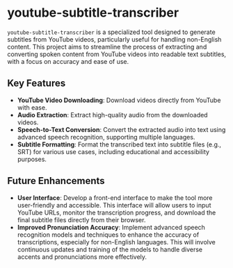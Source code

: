 # youtube-subtitle-transcriber

`youtube-subtitle-transcriber` is a specialized tool designed to generate subtitles from YouTube videos, particularly useful for handling non-English content. This project aims to streamline the process of extracting and converting spoken content from YouTube videos into readable text subtitles, with a focus on accuracy and ease of use.

## Key Features

- **YouTube Video Downloading**: Download videos directly from YouTube with ease.
- **Audio Extraction**: Extract high-quality audio from the downloaded videos.
- **Speech-to-Text Conversion**: Convert the extracted audio into text using advanced speech recognition, supporting multiple languages.
- **Subtitle Formatting**: Format the transcribed text into subtitle files (e.g., SRT) for various use cases, including educational and accessibility purposes.

## Future Enhancements

- **User Interface**: Develop a front-end interface to make the tool more user-friendly and accessible. This interface will allow users to input YouTube URLs, monitor the transcription progress, and download the final subtitle files directly from their browser.
- **Improved Pronunciation Accuracy**: Implement advanced speech recognition models and techniques to enhance the accuracy of transcriptions, especially for non-English languages. This will involve continuous updates and training of the models to handle diverse accents and pronunciations more effectively.

